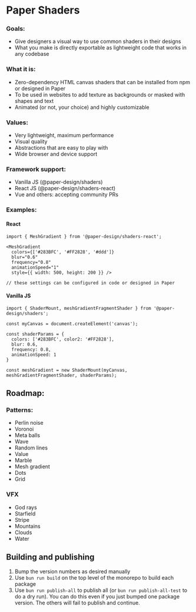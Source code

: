 # Paper Shaders

### Goals:

- Give designers a visual way to use common shaders in their designs
- What you make is directly exportable as lightweight code that works in any codebase

### What it is:

- Zero-dependency HTML canvas shaders that can be installed from npm or designed in Paper
- To be used in websites to add texture as backgrounds or masked with shapes and text
- Animated (or not, your choice) and highly customizable

### Values:

- Very lightweight, maximum performance
- Visual quality
- Abstractions that are easy to play with
- Wide browser and device support

### Framework support:

- Vanilla JS (@paper-design/shaders)
- React JS (@paper-design/shaders-react)
- Vue and others: accepting community PRs

### Examples:

#### React

```
import { MeshGradient } from '@paper-design/shaders-react';

<MeshGradient
  colors={['#283BFC', '#FF2828', '#ddd']}
  blur="0.6"
  frequency="0.8"
  animationSpeed="1"
  style={{ width: 500, height: 200 }} />

// these settings can be configured in code or designed in Paper
```

#### Vanilla JS

```
import { ShaderMount, meshGradientFragmentShader } from '@paper-design/shaders';

const myCanvas = document.createElement('canvas');

const shaderParams = {
  colors: ['#283BFC', color2: '#FF2828'],
  blur: 0.6,
  frequency: 0.8,
  animationSpeed: 1
}

const meshGradient = new ShaderMount(myCanvas, meshGradientFragmentShader, shaderParams);
```

## Roadmap:

### Patterns:

- Perlin noise
- Voronoi
- Meta balls
- Wave
- Random lines
- Value
- Marble
- Mesh gradient
- Dots
- Grid

### VFX

- God rays
- Starfield
- Stripe
- Mountains
- Clouds
- Water

## Building and publishing

1. Bump the version numbers as desired manually
2. Use `bun run build` on the top level of the monorepo to build each package
3. Use `bun run publish-all` to publish all (or `bun run publish-all-test` to do a dry run). You can do this even if you just bumped one package version. The others will fail to publish and continue.

